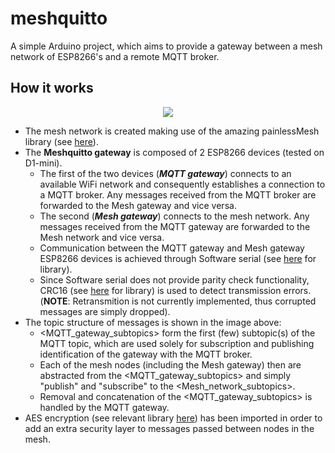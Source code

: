 # meshquitto
A simple Arduino project, which aims to provide a gateway between a mesh network of ESP8266's and a remote MQTT broker.

## How it works
<p align="center">
  <img src="https://github.com/sglvladi/meshquitto/blob/master/mesquitto_topology.jpg"/>
</p>

* The mesh network is created making use of the amazing painlessMesh library (see [here](https://gitlab.com/BlackEdder/painlessMesh/wikis/home)).
* The **Meshquitto gateway** is composed of 2 ESP8266 devices (tested on D1-mini).
  * The first of the two devices (**_MQTT gateway_**) connects to an available WiFi network and consequently establishes a connection to a MQTT broker. Any messages received from the MQTT broker are forwarded to the Mesh gateway and vice versa.
  * The second (**_Mesh gateway_**) connects to the mesh network. Any messages received from the MQTT gateway are forwarded to the Mesh network and vice versa.
  * Communication between the MQTT gateway and Mesh gateway ESP8266 devices is achieved through Software serial (see [here](https://github.com/plerup/espsoftwareserial) for library).
  * Since Software serial does not provide parity check functionality, CRC16 (see [here](https://github.com/vinmenn/Crc16) for library) is used to detect transmission errors. (**NOTE**: Retransmition is not currently implemented, thus corrupted messages are simply dropped).
* The topic structure of messages is shown in the image above:
  * \<MQTT_gateway_subtopics\> form the first (few) subtopic(s) of the MQTT topic, which are used solely for subscription and publishing identification of the gateway with the MQTT broker. 
  * Each of the mesh nodes (including the Mesh gateway) then are abstracted from the  \<MQTT_gateway_subtopics\> and simply "publish" and "subscribe" to the \<Mesh_network_subtopics\>.
  * Removal and concatenation of the \<MQTT_gateway_subtopics\> is handled by the MQTT gateway.
* AES encryption (see relevant library [here](https://github.com/sglvladi/AES)) has been imported in order to add an extra security layer to messages passed between nodes in the mesh.
